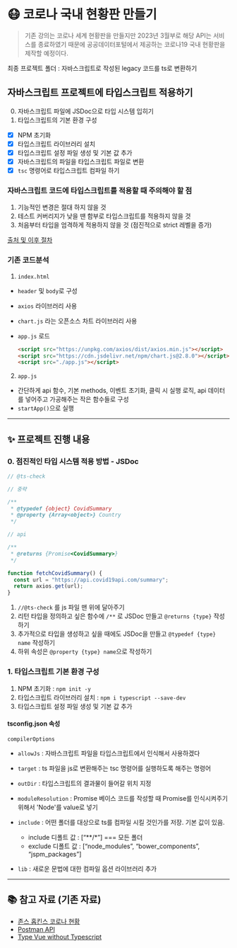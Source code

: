 # 😷 코로나 국내 현황판 만들기

> 기존 강의는 코로나 세계 현황판을 만들지만 2023년 3월부로 해당 API는 서비스를 종료하였기 때문에 공공데이터포털에서 제공하는 코로나19 국내 현황판을 제작할 예정이다.

최종 프로젝트 폴더 : 자바스크립트로 작성된 legacy 코드를 ts로 변환하기

## 자바스크립트 프로젝트에 타입스크립트 적용하기

0. 자바스크립트 파일에 JSDoc으로 타입 시스템 입히기
1. 타입스크립트의 기본 환경 구성

- [x] NPM 초기화
- [x] 타입스크립트 라이브러리 설치
- [x] 타입스크립트 설정 파일 생성 및 기본 값 추가
- [x] 자바스크립트의 파일을 타입스크립트 파일로 변환
- [x] `tsc` 명령어로 타입스크립트 컴파일 하기

### 자바스크립트 코드에 타입스크립트를 적용할 때 주의해야 할 점

1. 기능적인 변경은 절대 하지 않을 것
2. 테스트 커버리지가 낮을 땐 함부로 타입스크립트를 적용하지 않을 것
3. 처음부터 타입을 엄격하게 적용하지 않을 것 (점진적으로 strict 레벨을 증가)

[출처 및 이후 절차](https://joshua1988.github.io/ts/etc/convert-js-to-ts.html#%EC%9E%90%EB%B0%94%EC%8A%A4%ED%81%AC%EB%A6%BD%ED%8A%B8-%EC%BD%94%EB%93%9C%EC%97%90-%ED%83%80%EC%9E%85%EC%8A%A4%ED%81%AC%EB%A6%BD%ED%8A%B8%EB%A5%BC-%EC%A0%81%EC%9A%A9%ED%95%A0-%EB%95%8C-%EC%A3%BC%EC%9D%98%ED%95%B4%EC%95%BC-%ED%95%A0-%EC%A0%90)

### 기존 코드분석

1. `index.html`

- `header` 및 `body`로 구성
- `axios` 라이브러리 사용
- `chart.js` 라는 오픈소스 차트 라이브러리 사용
- `app.js` 로드

  ```html
  <script src="https://unpkg.com/axios/dist/axios.min.js"></script>
  <script src="https://cdn.jsdelivr.net/npm/chart.js@2.8.0"></script>
  <script src="./app.js"></script>
  ```

2. `app.js`

- 간단하게 api 함수, 기본 methods, 이벤트 초기화, 클릭 시 실행 로직, api 데이터를 넣어주고 가공해주는 작은 함수들로 구성
- `startApp()`으로 실행

---

## ✨ 프로젝트 진행 내용

### 0. 점진적인 타입 시스템 적용 방법 - JSDoc

```js
// @ts-check

// 중략

/**
 * @typedef {object} CovidSummary
 * @property {Array<object>} Country
 */

// api

/**
 * @returns {Promise<CovidSummary>}
 */

function fetchCovidSummary() {
  const url = "https://api.covid19api.com/summary";
  return axios.get(url);
}
```

1. `//@ts-check` 를 js 파일 맨 위에 달아주기
2. 리턴 타입을 정의하고 싶은 함수에 `/**` 로 JSDoc 만들고 `@returns {type}` 작성하기
3. 추가적으로 타입을 생성하고 싶을 때에도 JSDoc을 만들고 `@typedef {type} name` 작성하기
4. 하위 속성은 `@property {type} name`으로 작성하기

### 1. 타입스크립트 기본 환경 구성

1. NPM 초기화 : `npm init -y`
2. 타입스크립트 라이브러리 설치 : `npm i typescript --save-dev`
3. 타입스크립트 설정 파일 생성 및 기본 값 추가

#### tsconfig.json 속성

`compilerOptions`

- `allowJs` : 자바스크립트 파일을 타입스크립트에서 인식해서 사용하겠다
- `target` : ts 파일을 js로 변환해주는 tsc 명령어를 실행하도록 해주는 명령어
- `outDir` : 타입스크립트의 결과물이 들어갈 위치 지정
- `moduleResolution` : Promise 베이스 코드를 작성할 때 Promise를 인식시켜주기 위해서 'Node'를 value로 넣기

- `include` : 어떤 폴더를 대상으로 ts를 컴파일 시킬 것인가를 저장. 기본 값이 있음.
  - include 디폴트 값 : [“**/*”] === 모든 폴더
  - exclude 디폴트 값 : [“node_modules”, “bower_components”, “jspm_packages”]
- `lib` : 새로운 문법에 대한 컴파일 옵션 라이브러리 추가

---

## 📚 참고 자료 (기존 자료)

- [존스 홉킨스 코로나 현황](https://www.arcgis.com/apps/opsdashboard/index.html#/bda7594740fd40299423467b48e9ecf6)
- [Postman API](https://documenter.getpostman.com/view/10808728/SzS8rjbc?version=latest#27454960-ea1c-4b91-a0b6-0468bb4e6712)
- [Type Vue without Typescript](https://blog.usejournal.com/type-vue-without-typescript-b2b49210f0b)

